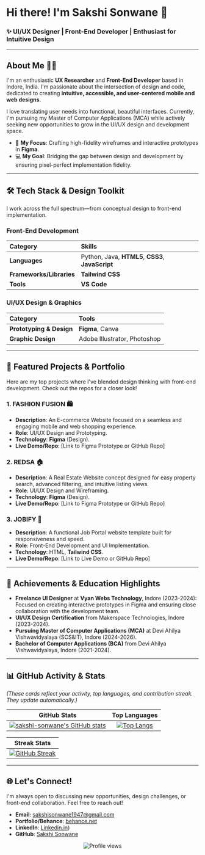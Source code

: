 # Hi there! I'm Sakshi Sonwane 👋

### **✨ UI/UX Designer | Front-End Developer | Enthusiast for Intuitive Design**

---

## **About Me 👩‍💻**

I'm an enthusiastic **UX Researcher** and **Front-End Developer** based in Indore, India. I'm passionate about the intersection of design and code, dedicated to creating **intuitive, accessible, and user-centered mobile and web designs**.

I love translating user needs into functional, beautiful interfaces. Currently, I'm pursuing my Master of Computer Applications (MCA) while actively seeking new opportunities to grow in the UI/UX design and development space.

- 🎨 **My Focus**: Crafting high-fidelity wireframes and interactive prototypes in **Figma**.
- 💻 **My Goal**: Bridging the gap between design and development by ensuring pixel-perfect implementation fidelity.

---

## **🛠️ Tech Stack & Design Toolkit**

I work across the full spectrum—from conceptual design to front-end implementation.

### **Front-End Development**

| Category | Skills |
| :--- | :--- |
| **Languages** | Python, Java, **HTML5**, **CSS3**, **JavaScript** |
| **Frameworks/Libraries** | **Tailwind CSS** |
| **Tools** | **VS Code** |

### **UI/UX Design & Graphics**

| Category | Tools |
| :--- | :--- |
| **Prototyping & Design** | **Figma**, Canva |
| **Graphic Design** | Adobe Illustrator, Photoshop |

---

## **🌟 Featured Projects & Portfolio**

Here are my top projects where I've blended design thinking with front-end development. Check out the repos for a closer look!

### 1. **FASHION FUSION** 🛍️
* **Description**: An E-commerce Website focused on a seamless and engaging mobile and web shopping experience.
* **Role**: UI/UX Design and Prototyping.
* **Technology**: **Figma** (Design).
* **Live Demo/Repo**: [Link to Figma Prototype or GitHub Repo]

### 2. **REDSA** 🏠
* **Description**: A Real Estate Website concept designed for easy property search, advanced filtering, and intuitive listing views.
* **Role**: UI/UX Design and Wireframing.
* **Technology**: **Figma** (Design).
* **Live Demo/Repo**: [Link to Figma Prototype or GitHub Repo]

### 3. **JOBIFY** 💼
* **Description**: A functional Job Portal website template built for responsiveness and speed.
* **Role**: Front-End Development and UI Implementation.
* **Technology**: HTML, **Tailwind CSS**.
* **Live Demo/Repo**: [Link to Live Demo or GitHub Repo]

---

## **🚀 Achievements & Education Highlights**

* **Freelance UI Designer** at **Vyan Webs Technology**, Indore (2023-2024): Focused on creating interactive prototypes in Figma and ensuring close collaboration with the development team.
* **UI/UX Design Certification** from Makerspace Technologies, Indore (2023-2024).
* **Pursuing Master of Computer Applications (MCA)** at Devi Ahilya Vishwavidyalaya (SCS&IT), Indore (2024-2026).
* **Bachelor of Computer Applications (BCA)** from Devi Ahilya Vishwavidyalaya, Indore (2021-2024).

---

## **📊 GitHub Activity & Stats**

*(These cards reflect your activity, top languages, and contribution streak. They update automatically.)*

| GitHub Stats | Top Languages |
| :---: | :---: |
| [![sakshi-sonwane's GitHub stats](https://github-readme-stats.vercel.app/api?username=sakshi-sonwane&show_icons=true&theme=tokyonight&hide_border=true&count_private=true)](https://github.com/sakshi-sonwane) | [![Top Langs](https://github-readme-stats.vercel.app/api/top-langs/?username=sakshi-sonwane&layout=compact&theme=tokyonight&hide_border=true)](https://github.com/sakshi-sonwane) |

| Streak Stats |
| :---: |
| [![GitHub Streak](https://streak-stats.demolab.com?user=sakshi-sonwane&hide_border=true)](https://git.io/streak-stats) |

---

## **🌐 Let's Connect!**

I'm always open to discussing new opportunities, design challenges, or front-end collaboration. Feel free to reach out!

* **Email**: sakshisonwane1947@gmail.com
* **Portfolio/Behance**: [behance.net](https://www.behance.net/sakshisonwane)
* **LinkedIn**: [Linkedin.in](https://www.linkedin.com/in/sakshi-sonwane-ab45a82bb/))
* **GitHub**: [Sakshi Sonwane](https://github.com/sakshi-sonwane)

<p align="center">
  <img src="https://komarev.com/ghpvc/?username=sakshi-sonwane&color=blueviolet" alt="Profile views">
</p>
